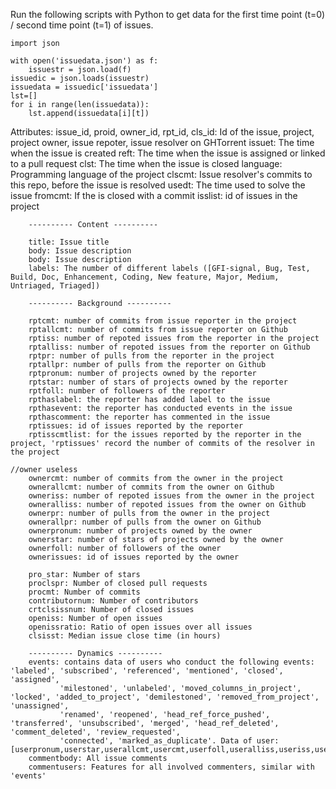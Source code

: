 Run the following scripts with Python to get data for the first time point (t=0) / second time point (t=1) of issues.
    
```shell
import json

with open('issuedata.json') as f:
    issuestr = json.load(f)
issuedic = json.loads(issuestr)
issuedata = issuedic['issuedata']
lst=[]
for i in range(len(issuedata)):
    lst.append(issuedata[i][t])
```

Attributes:
        issue_id, proid, owner_id, rpt_id, cls_id: Id of the issue, project, project owner, issue repoter, issue resolver on GHTorrent
        issuet: The time when the issue is created
        reft: The time when the issue is assigned or linked to a pull request
        clst: The time when the issue is closed
        language: Programming language of the project
        clscmt: Issue resolver's commits to this repo, before the issue is resolved
        usedt: The time used to solve the issue
        fromcmt: If the is closed with a commit
        isslist: id of issues in the project
        
        ---------- Content ----------
    
        title: Issue title
        body: Issue description
        body: Issue description
        labels: The number of different labels ([GFI-signal, Bug, Test, Build, Doc, Enhancement, Coding, New feature, Major, Medium, Untriaged, Triaged])
    
        ---------- Background ----------
    
        rptcmt: number of commits from issue reporter in the project
        rptallcmt: number of commits from issue reporter on Github
        rptiss: number of repoted issues from the reporter in the project
        rptalliss: number of repoted issues from the reporter on Github
        rptpr: number of pulls from the reporter in the project
        rptallpr: number of pulls from the reporter on Github
        rptpronum: number of projects owned by the reporter
        rptstar: number of stars of projects owned by the reporter
        rptfoll: number of followers of the reporter
        rpthaslabel: the reporter has added label to the issue
        rpthasevent: the reporter has conducted events in the issue
        rpthascomment: the reporter has commented in the issue
        rptissues: id of issues reported by the reporter
        rptisscmtlist: for the issues reported by the reporter in the project, 'rptissues' record the number of commits of the resolver in the project
        
    //owner useless
        ownercmt: number of commits from the owner in the project
        ownerallcmt: number of commits from the owner on Github
        owneriss: number of repoted issues from the owner in the project
        owneralliss: number of repoted issues from the owner on Github
        ownerpr: number of pulls from the owner in the project
        ownerallpr: number of pulls from the owner on Github
        ownerpronum: number of projects owned by the owner
        ownerstar: number of stars of projects owned by the owner
        ownerfoll: number of followers of the owner
        ownerissues: id of issues reported by the owner
        
        pro_star: Number of stars
        proclspr: Number of closed pull requests
        procmt: Number of commits
        contributornum: Number of contributors
        crtclsissnum: Number of closed issues
        openiss: Number of open issues
        openissratio: Ratio of open issues over all issues
        clsisst: Median issue close time (in hours)
    
        ---------- Dynamics ----------
        events: contains data of users who conduct the following events: 'labeled', 'subscribed', 'referenced', 'mentioned', 'closed', 'assigned', 
               'milestoned', 'unlabeled', 'moved_columns_in_project', 'locked', 'added_to_project', 'demilestoned', 'removed_from_project', 'unassigned', 
               'renamed', 'reopened', 'head_ref_force_pushed', 'transferred', 'unsubscribed', 'merged', 'head_ref_deleted', 'comment_deleted', 'review_requested', 
               'connected', 'marked_as_duplicate'. Data of user: [userpronum,userstar,userallcmt,usercmt,userfoll,useralliss,useriss,userallpr,userpr,userissues]
        commentbody: All issue comments
        commentusers: Features for all involved commenters, similar with 'events'